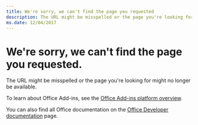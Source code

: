```yaml
---
title: We're sorry, we can't find the page you requested
description: The URL might be misspelled or the page you're looking for might no longer be available.
ms.date: 12/04/2017
---
```


# We're sorry, we can't find the page you requested.

The URL might be misspelled or the page you're looking for might no longer be available.  

To learn about Office Add-ins, see the [Office Add-ins platform overview](https://docs.microsoft.com/office/dev/add-ins/overview/office-add-ins).

You can also find all Office documentation on the [Office Developer documentation](https://developer.microsoft.com/office/docs) page.

